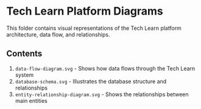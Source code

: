 
# Tech Learn Platform Diagrams

This folder contains visual representations of the Tech Learn platform architecture, data flow, and relationships.

## Contents

1. `data-flow-diagram.svg` - Shows how data flows through the Tech Learn system
2. `database-schema.svg` - Illustrates the database structure and relationships
3. `entity-relationship-diagram.svg` - Shows the relationships between main entities
